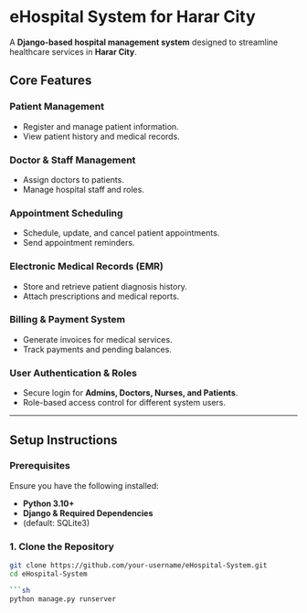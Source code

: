 # eHospital System for Harar City

A **Django-based hospital management system** designed to streamline healthcare services in **Harar City**.

## Core Features

### Patient Management
- Register and manage patient information.
- View patient history and medical records.

### Doctor & Staff Management
- Assign doctors to patients.
- Manage hospital staff and roles.

### Appointment Scheduling
- Schedule, update, and cancel patient appointments.
- Send appointment reminders.

### Electronic Medical Records (EMR)
- Store and retrieve patient diagnosis history.
- Attach prescriptions and medical reports.

### Billing & Payment System
- Generate invoices for medical services.
- Track payments and pending balances.

### User Authentication & Roles
- Secure login for **Admins, Doctors, Nurses, and Patients**.
- Role-based access control for different system users.

---

## Setup Instructions

### Prerequisites
Ensure you have the following installed:
- **Python 3.10+**
- **Django & Required Dependencies**
- (default: SQLite3)


### 1. Clone the Repository
```sh
git clone https://github.com/your-username/eHospital-System.git
cd eHospital-System

```sh
python manage.py runserver
